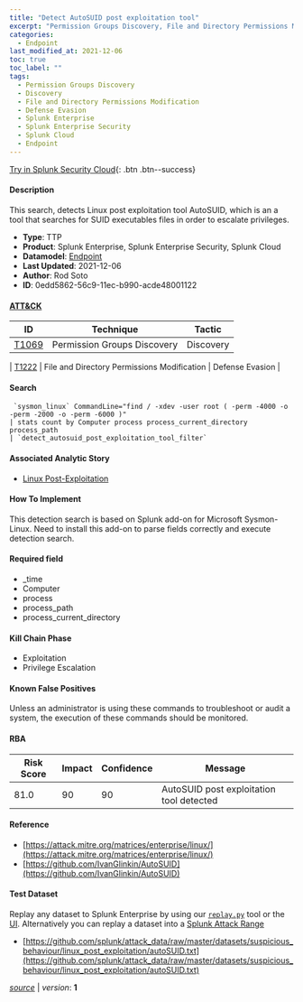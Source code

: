 ```yaml
---
title: "Detect AutoSUID post exploitation tool"
excerpt: "Permission Groups Discovery, File and Directory Permissions Modification"
categories:
  - Endpoint
last_modified_at: 2021-12-06
toc: true
toc_label: ""
tags:
  - Permission Groups Discovery
  - Discovery
  - File and Directory Permissions Modification
  - Defense Evasion
  - Splunk Enterprise
  - Splunk Enterprise Security
  - Splunk Cloud
  - Endpoint
---
```




[Try in Splunk Security Cloud](https://www.splunk.com/en_us/cyber-security.html){: .btn .btn--success}

#### Description

This search, detects Linux post exploitation tool AutoSUID, which is an a tool that searches for SUID executables files in order to escalate privileges.

- **Type**: TTP
- **Product**: Splunk Enterprise, Splunk Enterprise Security, Splunk Cloud
- **Datamodel**: [Endpoint](https://docs.splunk.com/Documentation/CIM/latest/User/Endpoint)
- **Last Updated**: 2021-12-06
- **Author**: Rod Soto
- **ID**: 0edd5862-56c9-11ec-b990-acde48001122


#### [ATT&CK](https://attack.mitre.org/)

| ID          | Technique   | Tactic         |
| ----------- | ----------- |--------------- |
| [T1069](https://attack.mitre.org/techniques/T1069/) | Permission Groups Discovery | Discovery |

| [T1222](https://attack.mitre.org/techniques/T1222/) | File and Directory Permissions Modification | Defense Evasion |

#### Search

```
 `sysmon_linux` CommandLine="find / -xdev -user root ( -perm -4000 -o -perm -2000 -o -perm -6000 )" 
| stats count by Computer process process_current_directory process_path 
| `detect_autosuid_post_exploitation_tool_filter`
```

#### Associated Analytic Story
* [Linux Post-Exploitation](/stories/linux_post-exploitation)


#### How To Implement
This detection search is based on Splunk add-on for Microsoft Sysmon-Linux. Need to install this add-on to parse fields correctly and execute detection search.

#### Required field
* _time
* Computer
* process
* process_path
* process_current_directory


#### Kill Chain Phase
* Exploitation
* Privilege Escalation


#### Known False Positives
Unless an administrator is using these commands to troubleshoot or audit a system, the execution of these commands should be monitored.


#### RBA

| Risk Score  | Impact      | Confidence   | Message      |
| ----------- | ----------- |--------------|--------------|
| 81.0 | 90 | 90 | AutoSUID post exploitation tool detected |




#### Reference

* [https://attack.mitre.org/matrices/enterprise/linux/](https://attack.mitre.org/matrices/enterprise/linux/)
* [https://github.com/IvanGlinkin/AutoSUID](https://github.com/IvanGlinkin/AutoSUID)



#### Test Dataset
Replay any dataset to Splunk Enterprise by using our [`replay.py`](https://github.com/splunk/attack_data#using-replaypy) tool or the [UI](https://github.com/splunk/attack_data#using-ui).
Alternatively you can replay a dataset into a [Splunk Attack Range](https://github.com/splunk/attack_range#replay-dumps-into-attack-range-splunk-server)

* [https://github.com/splunk/attack_data/raw/master/datasets/suspicious_behaviour/linux_post_exploitation/autoSUID.txt](https://github.com/splunk/attack_data/raw/master/datasets/suspicious_behaviour/linux_post_exploitation/autoSUID.txt)



[*source*](https://github.com/splunk/security_content/tree/develop/detections/endpoint/detect_autosuid_post_exploitation_tool.yml) \| *version*: **1**